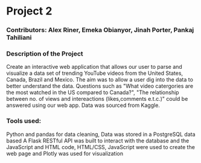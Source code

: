 # Project 2
### Contributors: Alex Riner, Emeka Obianyor, Jinah Porter, Pankaj Tahiliani

### Description of the Project
Create an interactive web application that allows our user to parse and visualize a data set of trending 
YouTube videos from the United States, Canada, Brazil and Mexico. The aim was to allow a user dig into the
data to better understand the data. Questions such as "What video catergories are the most watched in the US 
compared to Canada?", "The relationship between no. of views and intereactions (likes,comments e.t.c.)" 
could be answered using our web app. Data was sourced from Kaggle. 

### Tools used:
Python and pandas for data cleaning, 
Data was stored in a PostgreSQL data based
A Flask RESTful API was built to interact with the database and the JavaScript and HTML code, 
HTML/CSS, JavaScript were used to create the web page
and Plotly was used for visualization

